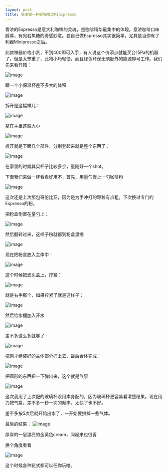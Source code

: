 ```yaml
---
layout: post
title: 简单做一杯好咖啡之Minipresso
---
```


香浓的Espresso是意大利咖啡的灵魂，是咖啡精华最集中的体现。意浓咖啡口味醇厚，有宛若焦糖的奇感妙意。要自己做Espresso其实很简单，尤其是当你有了利器Minipresso之后。

此款神器价格小贵，不到400即可入手，有人说这个价添点就能买台15Pa的机器了，但是太笨重了，此物小巧轻便，而且绿色环保无须额外的能源即可工作。我们先来看开箱：

![image](http://ww3.sinaimg.cn/large/578b198bgw1eu2jxkr5gjj208c0b4752.jpg)

跟一个小保温杯差不多大的体积

![image](http://ww3.sinaimg.cn/large/578b198bgw1eu2jyqdvngj208c0b40ts.jpg)

拆开是这幅样儿：

![image](http://ww2.sinaimg.cn/large/578b198bgw1eu2jz6aydwj208c0b4aau.jpg)

拿在手里这般大小

![image](http://ww1.sinaimg.cn/large/578b198bgw1eu2jzw2qpjj208c0b4my1.jpg)

拆开就是下面几个部件，分别套起来就是整个东西了：

![image](http://ww1.sinaimg.cn/large/578b198bgw1eu2k2bf4pdj208c0b4q49.jpg)

在家里的时候其实杯子比较多余，量刚好一个shot。

下面我们来做一杯看看好用不，首先，用量勺慢上一勺咖啡粉

![image](http://ww1.sinaimg.cn/large/578b198bgw1eu2k4jbal7j208c0b4t9q.jpg)

这次还是上次那包哥伦比亚，因为是为手冲打的颗粒有点粗，下次换过专门的Espresso的粉。

把粉盒倒置在量勺上：

![image](http://ww4.sinaimg.cn/large/578b198bgw1eu2k6ag6wwj208c0b4jsb.jpg)


然后翻转过来，这样子粉就都到粉盒里啦

![image](http://ww2.sinaimg.cn/large/578b198bgw1eu2k76hyshj208c0b40tl.jpg)

现在把粉盒放入主体中：

![image](http://ww3.sinaimg.cn/large/578b198bgw1eu2k7q1zxuj208c0b4jsd.jpg)


这个时候把滤头盖上，拧紧：

![image](http://ww2.sinaimg.cn/large/578b198bgw1eu2k8yt9znj208c0b43zg.jpg)

就是右手那个，如果拧紧了就是这样子：

![image](http://ww2.sinaimg.cn/large/578b198bgw1eu2k9hjmu7j208c0b4dgt.jpg)

然后给水槽加入开水

![image](http://ww4.sinaimg.cn/large/578b198bgw1eu2kbru83wj208c0b4dgp.jpg)

差不多这么多就够了

![image](http://ww3.sinaimg.cn/large/578b198bgw1eu2kcd7l10j208c0b4q3o.jpg)

把刚才组装好的主体部分拧上去，最后合体完成：

![image](http://ww2.sinaimg.cn/large/578b198bgw1eu2kdi5lr3j208c0b4wfi.jpg)

把圆形的东西扭一下弹出来，这个就是气泵

![image](http://ww4.sinaimg.cn/large/578b198bgw1eu2ke7q3z1j208c0b4q3x.jpg)


这次我用了上次配的玻璃杯没用本身配的，因为玻璃杯更容易看清楚结果。现在用力按气泵，差不多一秒一次的频率，太快了也不好。

差不多按5次后就开始出水了，一开始要排掉一些气体。

最后的结果：
![image](http://ww3.sinaimg.cn/large/578b198bgw1eu2kglj8t3j208c0b4t9n.jpg)

厚厚的一层漂亮的金黄色cream，闻起来也很香

换个角度看看

![image](http://ww1.sinaimg.cn/large/578b198bgw1eu2khp4ztuj208c0b475b.jpg)

这个时候各种花式都可以任你玩咯。
